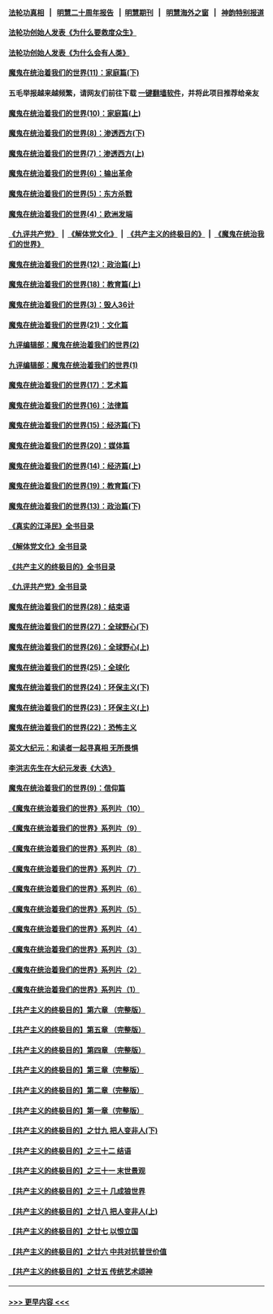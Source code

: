 #### [法轮功真相](https://github.com/gfw-breaker/truth/blob/master/README.md?t=0) &nbsp;&nbsp;|&nbsp;&nbsp; [明慧二十周年报告](https://github.com/gfw-breaker/mh-reports/blob/master/README.md?t=0) &nbsp;&nbsp;|&nbsp;&nbsp;[明慧期刊](https://github.com/gfw-breaker/mh-qikan) &nbsp;&nbsp;|&nbsp;&nbsp; [明慧海外之窗](https://github.com/gfw-breaker/mh-news/blob/master/README.md?t=0) &nbsp;&nbsp;|&nbsp;&nbsp; [神韵特别报道](https://github.com/gfw-breaker/mh-news/blob/master/shenyun.md?t=0)
#### [法轮功创始人发表《为什么要救度众生》](../pages/nsc422/n13975246.md?t=06031244) 
#### [法轮功创始人发表《为什么会有人类》](../pages/nsc422/n13912117.md?t=06031244) 
#### [魔鬼在统治着我们的世界(11)：家庭篇(下)](../pages/nsc422/n10440961.md?t=06031244) 
#### 五毛举报越来越频繁，请网友们前往下载 [一键翻墙软件](https://github.com/gfw-breaker/ssr-accounts)，并将此项目推荐给亲友
#### [魔鬼在统治着我们的世界(10)：家庭篇(上)](../pages/nsc422/n10435448.md?t=06031244) 
#### [魔鬼在统治着我们的世界(8)：渗透西方(下)](../pages/nsc422/n10429603.md?t=06031244) 
#### [魔鬼在统治着我们的世界(7)：渗透西方(上)](../pages/nsc422/n10426013.md?t=06031244) 
#### [魔鬼在统治着我们的世界(6)：输出革命](../pages/nsc422/n10421536.md?t=06031244) 
#### [魔鬼在统治着我们的世界(5)：东方杀戮](../pages/nsc422/n10417707.md?t=06031244) 
#### [魔鬼在统治着我们的世界(4)：欧洲发端](../pages/nsc422/n10414890.md?t=06031244) 
#### [《九评共产党》](https://github.com/begood0513/9ping.md/blob/master/README.md) &nbsp;|&nbsp; [《解体党文化》](../../../../jtdwh.md/blob/master/README.md)  &nbsp;|&nbsp; [《共产主义的终极目的》](../../../../gczydzjmd.md/blob/master/README.md) &nbsp;|&nbsp; [《魔鬼在统治我们的世界》](../../../../mgztzwmdsj.md/blob/master/README.md) 
#### [魔鬼在统治着我们的世界(12)：政治篇(上)](../pages/nsc422/n10444576.md?t=06031244) 
#### [魔鬼在统治着我们的世界(18)：教育篇(上)](../pages/nsc422/n10526970.md?t=06031244) 
#### [魔鬼在统治着我们的世界(3)：毁人36计](../pages/nsc422/n10411583.md?t=06031244) 
#### [魔鬼在统治着我们的世界(21)：文化篇](../pages/nsc422/n10597706.md?t=06031244) 
#### [九评编辑部：魔鬼在统治着我们的世界(2)](../pages/nsc422/n10410036.md?t=06031244) 
#### [九评编辑部：魔鬼在统治着我们的世界(1)](../pages/nsc422/n10406825.md?t=06031244) 
#### [魔鬼在统治着我们的世界(17)：艺术篇](../pages/nsc422/n10499093.md?t=06031244) 
#### [魔鬼在统治着我们的世界(16)：法律篇](../pages/nsc422/n10485969.md?t=06031244) 
#### [魔鬼在统治着我们的世界(15)：经济篇(下)](../pages/nsc422/n10469975.md?t=06031244) 
#### [魔鬼在统治着我们的世界(20)：媒体篇](../pages/nsc422/n10586579.md?t=06031244) 
#### [魔鬼在统治着我们的世界(14)：经济篇(上)](../pages/nsc422/n10457370.md?t=06031244) 
#### [魔鬼在统治着我们的世界(19)：教育篇(下)](../pages/nsc422/n10564808.md?t=06031244) 
#### [魔鬼在统治着我们的世界(13)：政治篇(下)](../pages/nsc422/n10448270.md?t=06031244) 
#### [《真实的江泽民》全书目录](../pages/nsc422/n13721399.md?t=06031244) 
#### [《解体党文化》全书目录](../pages/nsc422/n13721157.md?t=06031244) 
#### [《共产主义的终极目的》全书目录](../pages/nsc422/n13721048.md?t=06031244) 
#### [《九评共产党》全书目录](../pages/nsc422/n13708085.md?t=06031244) 
#### [魔鬼在统治着我们的世界(28)：结束语](../pages/nsc422/n10936246.md?t=06031244) 
#### [魔鬼在统治着我们的世界(27)：全球野心(下)](../pages/nsc422/n10928319.md?t=06031244) 
#### [魔鬼在统治着我们的世界(26)：全球野心(上)](../pages/nsc422/n10900318.md?t=06031244) 
#### [魔鬼在统治着我们的世界(25)：全球化](../pages/nsc422/n10788205.md?t=06031244) 
#### [魔鬼在统治着我们的世界(24)：环保主义(下)](../pages/nsc422/n10695307.md?t=06031244) 
#### [魔鬼在统治着我们的世界(23)：环保主义(上)](../pages/nsc422/n10688613.md?t=06031244) 
#### [魔鬼在统治着我们的世界(22)：恐怖主义](../pages/nsc422/n10614727.md?t=06031244) 
#### [英文大纪元：和读者一起寻真相 无所畏惧](../pages/nsc422/n12542027.md?t=06031244) 
#### [李洪志先生在大纪元发表《大选》](../pages/nsc422/n12534746.md?t=06031244) 
#### [魔鬼在统治着我们的世界(9)：信仰篇](../pages/nsc422/n10432159.md?t=06031244) 
#### [《魔鬼在统治着我们的世界》系列片（10）](../pages/nsc422/n12292670.md?t=06031244) 
#### [《魔鬼在统治着我们的世界》系列片（9）](../pages/nsc422/n12290859.md?t=06031244) 
#### [《魔鬼在统治着我们的世界》系列片（8）](../pages/nsc422/n12287445.md?t=06031244) 
#### [《魔鬼在统治着我们的世界》系列片（7）](../pages/nsc422/n12283425.md?t=06031244) 
#### [《魔鬼在统治着我们的世界》系列片（6）](../pages/nsc422/n12282314.md?t=06031244) 
#### [《魔鬼在统治着我们的世界》系列片（5）](../pages/nsc422/n12281419.md?t=06031244) 
#### [《魔鬼在统治着我们的世界》系列片（4）](../pages/nsc422/n12274024.md?t=06031244) 
#### [《魔鬼在统治着我们的世界》系列片（3）](../pages/nsc422/n12271322.md?t=06031244) 
#### [《魔鬼在统治着我们的世界》系列片（2）](../pages/nsc422/n12269049.md?t=06031244) 
#### [《魔鬼在统治着我们的世界》系列片（1）](../pages/nsc422/n12267575.md?t=06031244) 
#### [【共产主义的终极目的】第六章 （完整版）](../pages/nsc422/n11428913.md?t=06031244) 
#### [【共产主义的终极目的】第五章 （完整版）](../pages/nsc422/n11428912.md?t=06031244) 
#### [【共产主义的终极目的】第四章 （完整版）](../pages/nsc422/n11428907.md?t=06031244) 
#### [【共产主义的终极目的】第三章（完整版）](../pages/nsc422/n11428848.md?t=06031244) 
#### [【共产主义的终极目的】第二章（完整版）](../pages/nsc422/n11428831.md?t=06031244) 
#### [【共产主义的终极目的】第一章（完整版）](../pages/nsc422/n11417651.md?t=06031244) 
#### [【共产主义的终极目的】之廿九 把人变非人(下)](../pages/nsc422/n11344140.md?t=06031244) 
#### [【共产主义的终极目的】之三十二 结语](../pages/nsc422/n11360535.md?t=06031244) 
#### [【共产主义的终极目的】之三十一 末世景观](../pages/nsc422/n11351129.md?t=06031244) 
#### [【共产主义的终极目的】之三十 几成狼世界](../pages/nsc422/n11348280.md?t=06031244) 
#### [【共产主义的终极目的】之廿八 把人变非人(上)](../pages/nsc422/n11340492.md?t=06031244) 
#### [【共产主义的终极目的】之廿七 以恨立国](../pages/nsc422/n11336944.md?t=06031244) 
#### [【共产主义的终极目的】之廿六 中共对抗普世价值](../pages/nsc422/n11324785.md?t=06031244) 
#### [【共产主义的终极目的】之廿五 传统艺术颂神](../pages/nsc422/n11296396.md?t=06031244) 

----
#### [ >>> 更早内容 <<< ](../indexes/nsc422-earlier.md)
